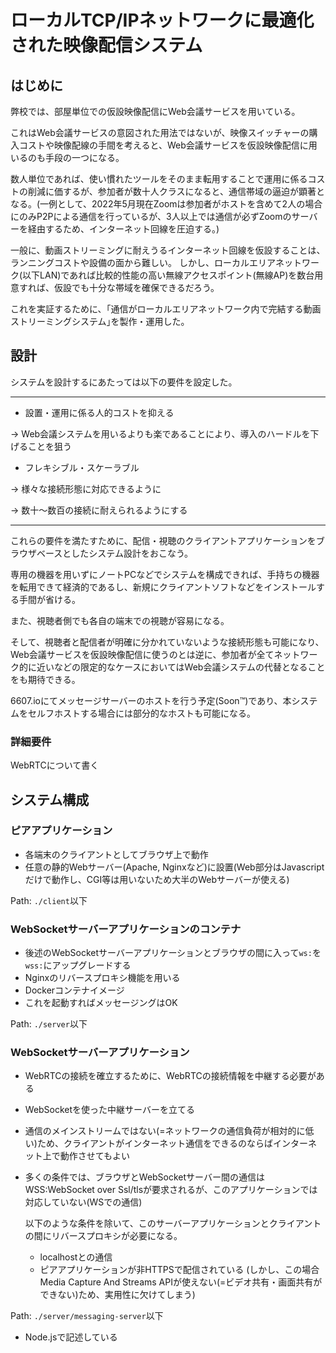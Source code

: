 # ローカルTCP/IPネットワークに最適化された映像配信システム

## はじめに

弊校では、部屋単位での仮設映像配信にWeb会議サービスを用いている。

これはWeb会議サービスの意図された用法ではないが、映像スイッチャーの購入コストや映像配線の手間を考えると、Web会議サービスを仮設映像配信に用いるのも手段の一つになる。

数人単位であれば、使い慣れたツールをそのまま転用することで運用に係るコストの削減に価するが、参加者が数十人クラスになると、通信帯域の逼迫が顕著となる。(一例として、2022年5月現在Zoomは参加者がホストを含めて2人の場合にのみP2Pによる通信を行っているが、3人以上では通信が必ずZoomのサーバーを経由するため、インターネット回線を圧迫する。)

一般に、動画ストリーミングに耐えうるインターネット回線を仮設することは、ランニングコストや設備の面から難しい。
しかし、ローカルエリアネットワーク(以下LAN)であれば比較的性能の高い無線アクセスポイント(無線AP)を数台用意すれば、仮設でも十分な帯域を確保できるだろう。

これを実証するために、｢通信がローカルエリアネットワーク内で完結する動画ストリーミングシステム｣を製作・運用した。

## 設計

システムを設計するにあたっては以下の要件を設定した。

- - -
* 設置・運用に係る人的コストを抑える

-> Web会議システムを用いるよりも楽であることにより、導入のハードルを下げることを狙う

* フレキシブル・スケーラブル

-> 様々な接続形態に対応できるように

-> 数十～数百の接続に耐えられるようにする
- - -

これらの要件を満たすために、配信・視聴のクライアントアプリケーションをブラウザベースとしたシステム設計をおこなう。

専用の機器を用いずにノートPCなどでシステムを構成できれば、手持ちの機器を転用できて経済的であるし、新規にクライアントソフトなどをインストールする手間が省ける。

また、視聴者側でも各自の端末での視聴が容易になる。

そして、視聴者と配信者が明確に分かれていないような接続形態も可能になり、Web会議サービスを仮設映像配信に使うのとは逆に、参加者が全てネットワーク的に近いなどの限定的なケースにおいてはWeb会議システムの代替となることをも期待できる。

6607.ioにてメッセージサーバーのホストを行う予定(Soon™)であり、本システムをセルフホストする場合には部分的なホストも可能になる。

### 詳細要件

WebRTCについて書く

## システム構成

### ピアアプリケーション

* 各端末のクライアントとしてブラウザ上で動作
* 任意の静的Webサーバー(Apache, Nginxなど)に設置(Web部分はJavascriptだけで動作し、CGI等は用いないため大半のWebサーバーが使える)

Path: `./client`以下

### WebSocketサーバーアプリケーションのコンテナ

* 後述のWebSocketサーバーアプリケーションとブラウザの間に入って`ws:`を`wss:`にアップグレードする
* Nginxのリバースプロキシ機能を用いる
* Dockerコンテナイメージ
* これを起動すればメッセージングはOK

Path: `./server`以下

### WebSocketサーバーアプリケーション

* WebRTCの接続を確立するために、WebRTCの接続情報を中継する必要がある
* WebSocketを使った中継サーバーを立てる
* 通信のメインストリームではない(=ネットワークの通信負荷が相対的に低い)ため、クライアントがインターネット通信をできるのならばインターネット上で動作させてもよい
* 多くの条件では、ブラウザとWebSocketサーバー間の通信はWSS:WebSocket over Ssl/tlsが要求されるが、このアプリケーションでは対応していない(WSでの通信)

  以下のような条件を除いて、このサーバーアプリケーションとクライアントの間にリバースプロキシが必要になる。
  - localhostとの通信
  - ピアアプリケーションが非HTTPSで配信されている
    (しかし、この場合Media Capture And Streams APIが使えない(=ビデオ共有・画面共有ができない)ため、実用性に欠けてしまう)

Path: `./server/messaging-server`以下

* Node.jsで記述している